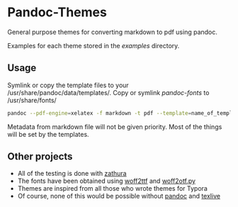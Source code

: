 # Pandoc-Themes
General purpose themes for converting markdown to pdf using pandoc.

Examples for each theme stored in the _examples_ directory.

## Usage
Symlink or copy the template files to your /usr/share/pandoc/data/templates/.
Copy or symlink _pandoc-fonts_ to /usr/share/fonts/

```bash
pandoc --pdf-engine=xelatex -f markdown -t pdf --template=name_of_template.tex /path/to/markdown/file.md > /path/to/pdf/file.pdf
```
Metadata from markdown file will not be given priority. Most of the things will be set by the templates.

## Other projects
+ All of the testing is done with [zathura](https://wiki.archlinux.org/title/zathura)
+ The fonts have been obtained using [woff2ttf](https://archlinux.org/packages/extra/x86_64/woff2/) and [woff2otf.py](https://github.com/hanikesn/woff2otf)
+ Themes are inspired from all those who wrote themes for Typora
+ Of course, none of this would be possible without [pandoc](https://pandoc.org/) and [texlive](https://www.tug.org/texlive/)
